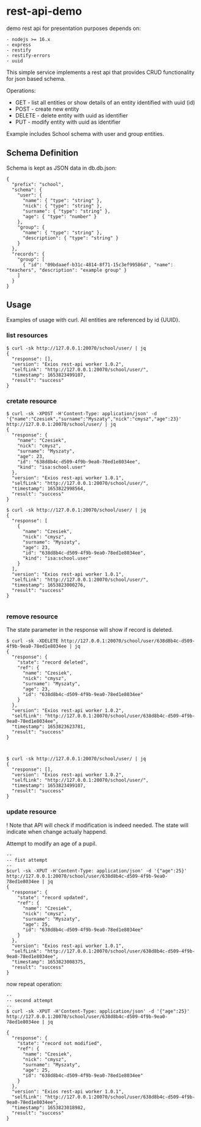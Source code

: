 # rest-api-demo

demo rest api for presentation purposes
depends on:
```
- nodejs >= 16.x
- express
- restify
- restify-errors
- uuid
```

This simple service implements a rest api that provides CRUD functionality for json based schema.

Operations:

* GET - list all entities or show details of an entity identified with uuid (id)
* POST - create new entity
* DELETE - delete entity with uuid as identifier
* PUT - modify entity with uuid as identifier

Example includes School schema with user and group entities.

## Schema Definition 

Schema is kept as JSON data in db.db.json:

```
{
  "prefix": "school",
  "schema": {
    "user": {
      "name": { "type": "string" },
      "nick": { "type": "string" },
      "surname": { "type": "string" },
      "age": { "type": "number" }
    },
    "group": {
      "name": { "type": "string" },
      "description": { "type": "string" }
    }
  },
  "records": {
    "group": [
      { "id": "09bdaaef-b31c-4814-8f71-15c3ef99586d", "name": "teachers", "description": "example group" }
    ]
  }
}
```

## Usage

Examples of usage with curl.
All entities are referenced by id {UUID}.


### list resources

```
$ curl -sk http://127.0.0.1:20070/school/user/ | jq
{
  "response": [],
  "version": "Exios rest-api worker 1.0.2",
  "selfLink": "http://127.0.0.1:20070/school/user/",
  "timestamp": 1653823499107,
  "result": "success"
}

```

### cretate resource

```
$ curl -sk -XPOST -H'Content-Type: application/json' -d '{"name":"Czesiek","surname":"Myszaty","nick":"cmysz","age":23}' http://127.0.0.1:20070/school/user/ | jq
{
  "response": {
    "name": "Czesiek",
    "nick": "cmysz",
    "surname": "Myszaty",
    "age": 23,
    "id": "638d8b4c-d509-4f9b-9ea0-78ed1e8034ee",
    "kind": "isa:school.user"
  },
  "version": "Exios rest-api worker 1.0.1",
  "selfLink": "http://127.0.0.1:20070/school/user/",
  "timestamp": 1653822998564,
  "result": "success"
}

$ curl -sk http://127.0.0.1:20070/school/user/ | jq
{
  "response": [
    {
      "name": "Czesiek",
      "nick": "cmysz",
      "surname": "Myszaty",
      "age": 23,
      "id": "638d8b4c-d509-4f9b-9ea0-78ed1e8034ee",
      "kind": "isa:school.user"
    }
  ],
  "version": "Exios rest-api worker 1.0.1",
  "selfLink": "http://127.0.0.1:20070/school/user/",
  "timestamp": 1653823000276,
  "result": "success"
}


```
### remove resource

The state parameter in the response will show if record is deleted.

```
$ curl -sk -XDELETE http://127.0.0.1:20070/school/user/638d8b4c-d509-4f9b-9ea0-78ed1e8034ee | jq
{
  "response": {
    "state": "record deleted",
    "ref": {
      "name": "Czesiek",
      "nick": "cmysz",
      "surname": "Myszaty",
      "age": 23,
      "id": "638d8b4c-d509-4f9b-9ea0-78ed1e8034ee"
    }
  },
  "version": "Exios rest-api worker 1.0.2",
  "selfLink": "http://127.0.0.1:20070/school/user/638d8b4c-d509-4f9b-9ea0-78ed1e8034ee",
  "timestamp": 1653823623781,
  "result": "success"
}



$ curl -sk http://127.0.0.1:20070/school/user/ | jq
{
  "response": [],
  "version": "Exios rest-api worker 1.0.2",
  "selfLink": "http://127.0.0.1:20070/school/user/",
  "timestamp": 1653823499107,
  "result": "success"
}

```

### update resource

! Note that API will check if modification is indeed needed. The state will indicate when change actualy happend.

Attempt to modify an age of a pupil.

```
--
-- fist attempt
--
$curl -sk -XPUT -H'Content-Type: application/json' -d '{"age":25}' http://127.0.0.1:20070/school/user/638d8b4c-d509-4f9b-9ea0-78ed1e8034ee | jq
{
  "response": {
    "state": "record updated",
    "ref": {
      "name": "Czesiek",
      "nick": "cmysz",
      "surname": "Myszaty",
      "age": 25,
      "id": "638d8b4c-d509-4f9b-9ea0-78ed1e8034ee"
    }
  },
  "version": "Exios rest-api worker 1.0.1",
  "selfLink": "http://127.0.0.1:20070/school/user/638d8b4c-d509-4f9b-9ea0-78ed1e8034ee",
  "timestamp": 1653823008375,
  "result": "success"
}
```

now repeat operation:

```
--
-- second attempt
--
$ curl -sk -XPUT -H'Content-Type: application/json' -d '{"age":25}' http://127.0.0.1:20070/school/user/638d8b4c-d509-4f9b-9ea0-78ed1e8034ee | jq

{
  "response": {
    "state": "record not modified",
    "ref": {
      "name": "Czesiek",
      "nick": "cmysz",
      "surname": "Myszaty",
      "age": 25,
      "id": "638d8b4c-d509-4f9b-9ea0-78ed1e8034ee"
    }
  },
  "version": "Exios rest-api worker 1.0.1",
  "selfLink": "http://127.0.0.1:20070/school/user/638d8b4c-d509-4f9b-9ea0-78ed1e8034ee",
  "timestamp": 1653823018982,
  "result": "success"
}

```
